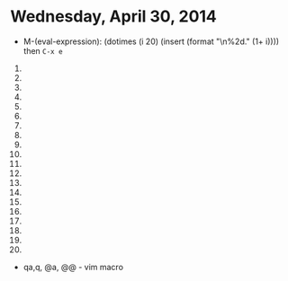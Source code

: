 Wednesday, April 30, 2014
=========================

* M-(eval-expression): 
(dotimes (i 20) (insert (format "\n%2d." (1+ i)))) then `C-x e`
 1.
 2.
 3.
 4.
 5.
 6.
 7.
 8.
 9.
10.
11.
12.
13.
14.
15.
16.
17.
18.
19.
20.

* qa,q, @a, @@  -  vim  macro  


